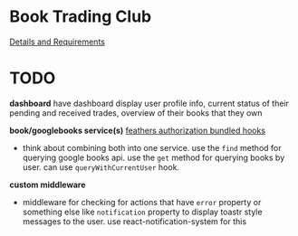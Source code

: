 # Book Trading Club
[Details and Requirements](https://www.freecodecamp.com/challenges/manage-a-book-trading-club)

# TODO
**dashboard**
have dashboard display user profile info, current status of their pending and
received trades, overview of their books that they own

**book/googlebooks service(s)**
[feathers authorization bundled hooks](http://docs.feathersjs.com/authorization/bundled-hooks.html#querywithcurrentuser)

- think about combining both into one service. use the `find` method for
querying google books api. use the `get` method for querying books by user.
can use `queryWithCurrentUser` hook.

**custom middleware**
- middleware for checking for actions that have `error` property or
something else like `notification` property to display toastr style messages
to the user. use react-notification-system for this
